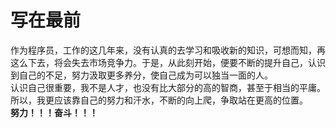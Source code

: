 # 写在最前

作为程序员，工作的这几年来，没有认真的去学习和吸收新的知识，可想而知，再这么下去，将会失去市场竞争力。于是，从此刻开始，便要不断的提升自己，认识到自己的不足，努力汲取更多养分，使自己成为可以独当一面的人。  
认识自己很重要，我不是人才，也没有比大部分的高的智商，甚至于相当的平庸。所以，我更应该靠自己的努力和汗水，不断的向上爬，争取站在更高的位置。  
**努力！！！奋斗！！！**
